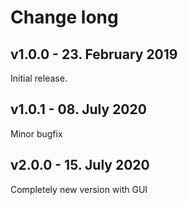 # Change long

## v1.0.0 - 23. February 2019
Initial release.

## v1.0.1 - 08. July 2020
Minor bugfix

## v2.0.0 - 15. July 2020
Completely new version with GUI
